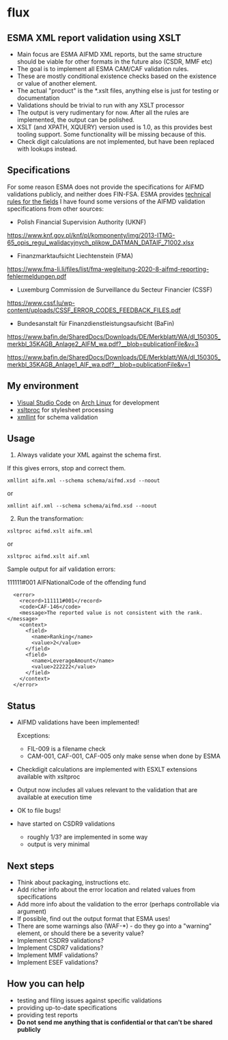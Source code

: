 # flux

## ESMA XML report validation using XSLT

- Main focus are ESMA AIFMD XML reports, but the same structure should be viable for other formats in the future also (CSDR, MMF etc)
- The goal is to implement all ESMA CAM/CAF validation rules.
- These are mostly conditional existence checks based on the existence or value of another element.
- The actual "product" is the *.xslt files, anything else is just for testing or documentation
- Validations should be trivial to run with any XSLT processor
- The output is very rudimentary for now. After all the rules are implemented, the output can be polished.
- XSLT (and XPATH, XQUERY) version used is 1.0, as this provides best tooling support. Some functionality will be missing because of this.
- Check digit calculations are not implemented, but have been replaced with lookups instead.

## Specifications
   For some reason ESMA does not provide the specifications for AIFMD validations publicly, and neither does FIN-FSA.
   ESMA provides [technical rules for the fields](https://www.esma.europa.eu/document/aifmd-reporting-it-technical-guidance-rev-4-updated)
   I have found some versions of the AIFMD validation specifications from other sources:
   
   - Polish Financial Supervision Authority (UKNF)

https://www.knf.gov.pl/knf/pl/komponenty/img/2013-ITMG-65_opis_regul_walidacyjnych_plikow_DATMAN_DATAIF_71002.xlsx

   - Finanzmarktaufsicht Liechtenstein (FMA)

https://www.fma-li.li/files/list/fma-wegleitung-2020-8-aifmd-reporting-fehlermeldungen.pdf

   - Luxemburg Commission de Surveillance du Secteur Financier (CSSF) 

   https://www.cssf.lu/wp-content/uploads/CSSF_ERROR_CODES_FEEDBACK_FILES.pdf
   
   - Bundesanstalt für Finanzdienstleistungsaufsicht (BaFin)
   
   https://www.bafin.de/SharedDocs/Downloads/DE/Merkblatt/WA/dl_150305_merkbl_35KAGB_Anlage2_AIFM_wa.pdf?__blob=publicationFile&v=3
   
   https://www.bafin.de/SharedDocs/Downloads/DE/Merkblatt/WA/dl_150305_merkbl_35KAGB_Anlage1_AIF_wa.pdf?__blob=publicationFile&v=1
   
 
## My environment
   - [Visual Studio Code](https://code.visualstudio.com/) on [Arch Linux](https://www.archlinux.org/) for development
   - [xsltproc](http://xmlsoft.org/XSLT/xsltproc.html) for stylesheet processing
   - [xmllint](http://xmlsoft.org/xmllint.html) for schema validation

## Usage
1) Always validate your XML against the schema first.

If this gives errors, stop and correct them.
``` 
xmllint aifm.xml --schema schema/aifmd.xsd --noout
``` 
or
``` 
xmllint aif.xml --schema schema/aifmd.xsd --noout
``` 

2) Run the transformation:

``` 
xsltproc aifmd.xslt aifm.xml
``` 
or
``` 
xsltproc aifmd.xslt aif.xml
``` 

Sample output for aif validation errors:

111111#001 AIFNationalCode of the offending fund
```
  <error>
    <record>111111#001</record>
    <code>CAF-146</code>
    <message>The reported value is not consistent with the rank.</message>
    <context>
      <field>
        <name>Ranking</name>
        <value>2</value>
      </field>
      <field>
        <name>LeverageAmount</name>
        <value>222222</value>
      </field>
    </context>
  </error>

```

## Status
-  AIFMD validations have been implemented!

	Exceptions: 
    - FIL-009 is a filename check
    - CAM-001, CAF-001, CAF-005 only make sense when done by ESMA


- Checkdigit calculations are implemented with ESXLT extensions available with xsltproc

- Output now includes all values relevant to the validation that are available at execution time

- OK to file bugs!

- have started on CSDR9 validations
	- roughly 1/3? are implemented in some way
	- output is very minimal

## Next steps 
- Think about packaging, instructions etc.
- Add richer info about the error location and related values from specifications
- Add more info about the validation to the error (perhaps controllable via argument)
- If possible, find out the output format that ESMA uses!
- There are some warnings also (WAF-*) - do they go into a "warning" element, or should there be a severity value?
- Implement CSDR9 validations?
- Implement CSDR7 validations?
- Implement MMF validations?
- Implement ESEF validations?


## How you can help
- testing and filing issues against specific validations
- providing up-to-date specifications
- providing test reports 
- **Do not send me anything that is confidential or that can't be shared publicly**

